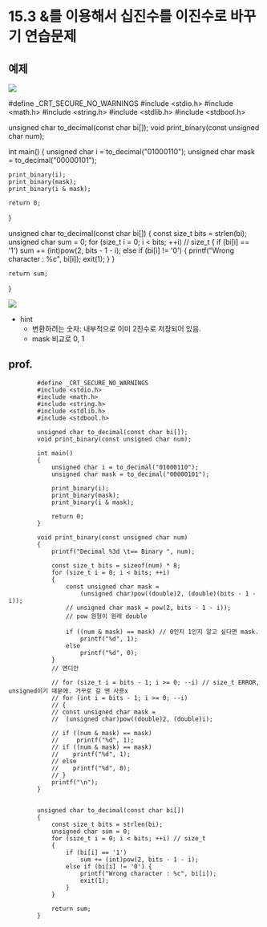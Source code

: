# 15.3 &를 이용해서 십진수를 이진수로 바꾸기 연습문제

## 예제
<img src="https://github.com/uber9ma/following_C/blob/master/images/chapter15/bit8.png?raw=true">

#define _CRT_SECURE_NO_WARNINGS
#include <stdio.h>
#include <math.h>
#include <string.h>
#include <stdlib.h>
#include <stdbool.h>

unsigned char to_decimal(const char bi[]);
void print_binary(const unsigned char num);

int main()
{
    unsigned char i = to_decimal("01000110");
    unsigned char mask = to_decimal("00000101");

    print_binary(i);
    print_binary(mask);
    print_binary(i & mask);

	return 0;
}

unsigned char to_decimal(const char bi[])
{
    const size_t bits = strlen(bi);
    unsigned char sum = 0;
    for (size_t i = 0; i < bits; ++i) // size_t
    {
        if (bi[i] == '1')
            sum += (int)pow(2, bits - 1 - i);
        else if (bi[i] != '0') {
            printf("Wrong character : %c", bi[i]);
            exit(1);
        }
    }

    return sum;
}

<img src="https://github.com/uber9ma/following_C/blob/master/images/chapter15/bit9.png?raw=true">

* hint
    - 변환하려는 숫자: 내부적으로 이미 2진수로 저장되어 있음.
    - mask 비교로 0, 1

## prof.

            #define _CRT_SECURE_NO_WARNINGS
            #include <stdio.h>
            #include <math.h>
            #include <string.h>
            #include <stdlib.h>
            #include <stdbool.h>

            unsigned char to_decimal(const char bi[]);
            void print_binary(const unsigned char num);

            int main()
            {
                unsigned char i = to_decimal("01000110");
                unsigned char mask = to_decimal("00000101");

                print_binary(i);
                print_binary(mask);
                print_binary(i & mask);

                return 0;
            }

            void print_binary(const unsigned char num)
            {
                printf("Decimal %3d \t== Binary ", num);

                const size_t bits = sizeof(num) * 8;
                for (size_t i = 0; i < bits; ++i)
                {
                    const unsigned char mask =
                        (unsigned char)pow((double)2, (double)(bits - 1 - i));
                    // unsigned char mask = pow(2, bits - 1 - i));
                    // pow 원형이 원래 double

                    if ((num & mask) == mask) // 0인지 1인지 알고 싶다면 mask.
                        printf("%d", 1);
                    else
                        printf("%d", 0);
                }
                // 엔디안

                // for (size_t i = bits - 1; i >= 0; --i) // size_t ERROR, unsigned이기 때문에. 거꾸로 갈 땐 사용x
                // for (int i = bits - 1; i >= 0; --i)
                // {
                // const unsigned char mask =
                //  (unsigned char)pow((double)2, (double)i);

                // if ((num & mask) == mask)
                //     printf("%d", 1);
                // if ((num & mask) == mask)
                //    printf("%d", 1);
                // else
                //    printf("%d", 0);
                // }
                printf("\n");
            }


            unsigned char to_decimal(const char bi[])
            {
                const size_t bits = strlen(bi);
                unsigned char sum = 0;
                for (size_t i = 0; i < bits; ++i) // size_t
                {
                    if (bi[i] == '1')
                        sum += (int)pow(2, bits - 1 - i);
                    else if (bi[i] != '0') {
                        printf("Wrong character : %c", bi[i]);
                        exit(1);
                    }
                }

                return sum;
            }